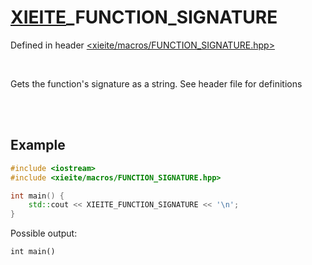 # [XIEITE](../macros.md)\_FUNCTION\_SIGNATURE
Defined in header [<xieite/macros/FUNCTION_SIGNATURE.hpp>](../../include/xieite/macros/FUNCTION_SIGNATURE.hpp)

<br/>

Gets the function's signature as a string. See header file for definitions

<br/><br/>

## Example
```cpp
#include <iostream>
#include <xieite/macros/FUNCTION_SIGNATURE.hpp>

int main() {
	std::cout << XIEITE_FUNCTION_SIGNATURE << '\n';
}
```
Possible output:
```
int main()
```
